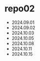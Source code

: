 # repo02

- 2024.09.01
- 2024.09.02
- 2024.10.03
- 2024.10.05
- 2024.10.08
- 2024.10.11
- 2024.10.15
